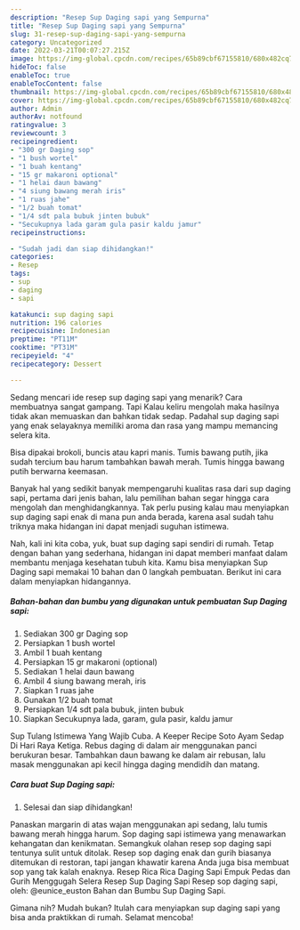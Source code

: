 ```yaml
---
description: "Resep Sup Daging sapi yang Sempurna"
title: "Resep Sup Daging sapi yang Sempurna"
slug: 31-resep-sup-daging-sapi-yang-sempurna
category: Uncategorized
date: 2022-03-21T00:07:27.215Z
image: https://img-global.cpcdn.com/recipes/65b89cbf67155810/680x482cq70/sup-daging-sapi-foto-resep-utama.jpg
hideToc: false
enableToc: true
enableTocContent: false
thumbnail: https://img-global.cpcdn.com/recipes/65b89cbf67155810/680x482cq70/sup-daging-sapi-foto-resep-utama.jpg
cover: https://img-global.cpcdn.com/recipes/65b89cbf67155810/680x482cq70/sup-daging-sapi-foto-resep-utama.jpg
author: Admin
authorAv: notfound
ratingvalue: 3
reviewcount: 3
recipeingredient:
- "300 gr Daging sop"
- "1 bush wortel"
- "1 buah kentang"
- "15 gr makaroni optional"
- "1 helai daun bawang"
- "4 siung bawang merah iris"
- "1 ruas jahe"
- "1/2 buah tomat"
- "1/4 sdt pala bubuk jinten bubuk"
- "Secukupnya lada garam gula pasir kaldu jamur"
recipeinstructions:

- "Sudah jadi dan siap dihidangkan!"
categories:
- Resep
tags:
- sup
- daging
- sapi

katakunci: sup daging sapi 
nutrition: 196 calories
recipecuisine: Indonesian
preptime: "PT11M"
cooktime: "PT31M"
recipeyield: "4"
recipecategory: Dessert

---
```



Sedang mencari ide resep sup daging sapi yang menarik? Cara membuatnya sangat gampang. Tapi Kalau keliru mengolah maka hasilnya tidak akan memuaskan dan bahkan tidak sedap. Padahal sup daging sapi yang enak selayaknya memiliki aroma dan rasa yang mampu memancing selera kita.


Bisa dipakai brokoli, buncis atau kapri manis. Tumis bawang putih, jika sudah tercium bau harum tambahkan bawah merah. Tumis hingga bawang putih berwarna keemasan.

Banyak hal yang sedikit banyak mempengaruhi kualitas rasa dari sup daging sapi, pertama dari jenis bahan, lalu pemilihan bahan segar hingga cara mengolah dan menghidangkannya. Tak perlu pusing kalau mau menyiapkan sup daging sapi enak di mana pun anda berada, karena asal sudah tahu triknya maka hidangan ini dapat menjadi suguhan istimewa.


Nah, kali ini kita coba, yuk, buat sup daging sapi sendiri di rumah. Tetap dengan bahan yang sederhana, hidangan ini dapat memberi manfaat dalam membantu menjaga kesehatan tubuh kita. Kamu bisa menyiapkan Sup Daging sapi memakai 10 bahan dan 0 langkah pembuatan. Berikut ini cara dalam menyiapkan hidangannya.

<!--inarticleads1-->

##### Bahan-bahan dan bumbu yang digunakan untuk pembuatan Sup Daging sapi:

1. Sediakan 300 gr Daging sop
1. Persiapkan 1 bush wortel
1. Ambil 1 buah kentang
1. Persiapkan 15 gr makaroni (optional)
1. Sediakan 1 helai daun bawang
1. Ambil 4 siung bawang merah, iris
1. Siapkan 1 ruas jahe
1. Gunakan 1/2 buah tomat
1. Persiapkan 1/4 sdt pala bubuk, jinten bubuk
1. Siapkan Secukupnya lada, garam, gula pasir, kaldu jamur


Sup Tulang Istimewa Yang Wajib Cuba. A Keeper Recipe Soto Ayam Sedap Di Hari Raya Ketiga. Rebus daging di dalam air menggunakan panci berukuran besar. Tambahkan daun bawang ke dalam air rebusan, lalu masak menggunakan api kecil hingga daging mendidih dan matang. 

<!--inarticleads2-->

##### Cara buat Sup Daging sapi:


1. Selesai dan siap dihidangkan!

Panaskan margarin di atas wajan menggunakan api sedang, lalu tumis bawang merah hingga harum. Sop daging sapi istimewa yang menawarkan kehangatan dan kenikmatan. Semangkuk olahan resep sop daging sapi tentunya sulit untuk ditolak. Resep sop daging enak dan gurih biasanya ditemukan di restoran, tapi jangan khawatir karena Anda juga bisa membuat sop yang tak kalah enaknya. Resep Rica Rica Daging Sapi Empuk Pedas dan Gurih Menggugah Selera Resep Sup Daging Sapi Resep sop daging sapi, oleh: @eunice_euston Bahan dan Bumbu Sup Daging Sapi. 

Gimana nih? Mudah bukan? Itulah cara menyiapkan sup daging sapi yang bisa anda praktikkan di rumah. Selamat mencoba!
